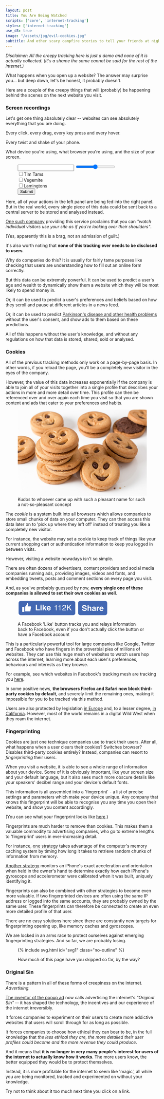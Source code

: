 ```yaml
---
layout: post
title: You Are Being Watched
scripts: ['core', 'internet-tracking']
styles: ['internet-tracking']
use_d3: true
image: "/assets/jpg/evil-cookies.jpg"
subtitle: And other scary campfire stories to tell your friends at night
---
```


_Disclaimer: All the creepy tracking here is just a demo and none of it is actually collected. (It's a shame the same cannot be said for the rest of the internet.)_

What happens when you open up a website? The answer may surprise you... but deep down, let's be honest, it probably doesn't.

Here are a couple of the creepy things that will (probably) be happening behind the scenes on the next website you visit.

### Screen recordings

Let's get one thing absolutely clear -- websites can see absolutely everything that you are doing.

Every click, every drag, every key press and every hover.

Every twist and shake of your phone.

What device you're using<span id="os-gag"></span>, what browser you're using<span id="browser-gag"></span>, and the size of your screen<span id="screen-size-gag"></span>.

<figure>
<div id="form-example" class="figure-group">
    <div class="diagram">
        <input type="text" class="form-control form-control-sm form-example-text">
        <input type="range" class="form-example-range">
        <div class="checkbox-group"><input type="checkbox" class="form-example-checkbox1"><label>Tim Tams</label></div>
        <div class="checkbox-group"><input type="checkbox" class="form-example-checkbox2"><label>Vegemite</label></div>
        <div class="checkbox-group"><input type="checkbox" class="form-example-checkbox3"><label>Lamingtons</label></div>
        <button type="button" class="btn btn-success btn-sm form-example-button last">Submit</button>
    </div>
</div>
</figure>

Here, all of your actions in the left panel are being fed into the right panel. But in the real world, every single piece of this data could be sent back to a central server to be stored and analysed instead.

[One such company](https://www.inspectlet.com) providing this service proclaims that you can _"watch individual visitors use your site as if you're looking over their shoulders"_.

(Yes, apparently this is a brag, not an admission of guilt.)

It's also worth noting that **none of this tracking ever needs to be disclosed to users**. 

Why do companies do this? It is usually for fairly tame purposes like checking that users are understanding how to fill out an online form correctly.

But this data can be extremely powerful. It can be used to predict a user's age and wealth to dynamically show them a website which they will be most likely to spend money in.

Or, it can be used to predict a user's preferences and beliefs based on how they scroll and pause at different articles in a news feed.

Or, it can be used to predict [Parkinson's disease and other health problems](https://medium.com/stanford-magazine/your-computer-may-know-you-have-parkinsons-shall-it-tell-you-e8f8907f4595) without the user's consent, and show ads to them based on these predictions.

All of this happens without the user's knowledge, and without any regulations on how that data is stored, shared, sold or analysed.

### Cookies

All of the previous tracking methods only work on a page-by-page basis. In other words, if you reload the page, you'll be a completely new visitor in the eyes of the company.

However, the value of this data increases exponentially if the company is able to join all of your visits together into a single profile that describes your actions in more and more detail over time. This profile can then be referenced over and over again each time you visit so that you are shown content and ads that cater to your preferences and habits. 

<figure>
<img src="/assets/jpg/evil-cookies.jpg" alt="Evil cookies" class="diagram">
<figcaption class="caption">
<!-- <p class="caption"> -->
Kudos to whoever came up with such a pleasant name for such a not-so-pleasant concept
<!-- </p> -->
</figcaption>
</figure>

The _cookie_ is a system built into all browsers which allows companies to store small chunks of data on your computer. They can then access this data later on to 'pick up where they left off' instead of treating you like a completely new visitor. 

For instance, the website may set a cookie to keep track of things like your current shopping cart or authentication information to keep you logged in between visits.

However, visiting a website nowadays isn't so simple.

There are often dozens of advertisers, content providers and social media companies running ads, providing images, videos and fonts, and embedding tweets, posts and comment sections on every page you visit.

And, as you've probably guessed by now, **every single one of these companies is allowed to set their own cookies as well**.

<figure id="facebook-like">
<img src="/assets/png/facebook-like-button.png" alt="Facebook Like button" style="width:70%;margin:0 auto">
<figcaption>
<p class="caption">
A Facebook 'Like' button tracks you and relays information back to Facebook, even if you don't actually click the button or have a Facebook account
</p>
</figcaption>
</figure>

This is a particularly powerful tool for large companies like Google, Twitter and Facebook who have fingers in the proverbial pies of millions of websites. They can use this huge mesh of websites to watch users hop across the internet, learning more about each user's preferences, behaviours and interests as they browse. 

For example, see which websites in Facebook's tracking mesh are tracking you [here](https://www.facebook.com/off_facebook_activity/activity_list).

In some positive news, **the browsers Firefox and Safari now block third-party cookies by default**, and severely limit the remaining ones, making it impossible for you to be tracked via this method. 

Users are also protected by legislation [in Europe](https://gdpr.eu/cookies/) and, to a lesser degree, [in California](https://oag.ca.gov/privacy/ccpa). However, most of the world remains in a digital Wild West when they roam the internet. 

### Fingerprinting

Cookies are just one technique companies use to track their users. After all, what happens when a user clears their cookies? Switches browser? Disables third-party cookies entirely? Instead, companies can resort to _fingerprinting_ their users.

When you visit a website, it is able to see a whole range of information about your device. Some of it is obviously important, like your screen size and your default language, but it also sees much more obscure details like your speakers' decibel range and your device's default fonts.

This information is all assembled into a 'fingerprint' - a list of precise settings and parameters which make your device unique. Any company that knows this fingerprint will be able to recognise you any time you open their website, and show you content accordingly.

(You can see what your fingerprint looks like [here](https://amiunique.org/fp).)

Fingerprints are much harder to remove than cookies. This makes them a valuable commodity to advertising companies, who go to extreme lengths to 'fingerprint' users in ever-increasing detail.

For instance, [one strategy](https://www.usenix.org/conference/usenixsecurity19/presentation/shusterman) takes advantage of the computer's memory caching system by timing how long it takes to retrieve random chunks of information from memory.

[Another strategy](https://sensorid.cl.cam.ac.uk/) monitors an iPhone's exact acceleration and orientation when held in the owner's hand to determine exactly how each iPhone's gyroscope and accelerometer were calibrated when it was built, uniquely identifying it.

Fingerprints can also be combined with other strategies to become even more valuable. If two fingerprinted devices are often using the same IP address or logged into the same accounts, they are probably owned by the same user. These fingerprints can therefore be connected to create an even more detailed profile of that user.

There are no easy solutions here since there are constantly new targets for fingerprinting opening up, like memory caches and gyroscopes.

We are locked in an arms race to protect ourselves against emerging fingerprinting strategies. And so far, we are probably losing. 

<figure>
{% include svg.html id="svg1" class="no-outline" %}
<figcaption><p class="caption">
How much of this page have you skipped so far, by the way?
</p></figcaption>
</figure>

### Original Sin

There is a pattern in all of these forms of creepiness on the internet. _Advertising._

[The inventor of the popup ad](https://www.theatlantic.com/technology/archive/2014/08/advertising-is-the-internets-original-sin/376041/) now calls advertising the internet's _"Original Sin"_ -- it has shaped the technology, the incentives and our experience of the internet irreversibly.

It forces companies to experiment on their users to create more addictive websites that users will scroll through for as long as possible.

It forces companies to choose how ethical they can bear to be, in the full knowledge that _the less ethical they are, the more detailed their user profiles could become and the more revenue they could produce_.

And it means that **it is no longer in very many people's interest for users of the internet to actually know how it works**. The more users know, the better equipped they would be to protect themselves.

Instead, it is more profitable for the internet to seem like 'magic', all while you are being monitored, tracked and experimented on without your knowledge. 

Try not to think about it too much next time you click on a link.
